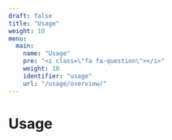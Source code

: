 ```yaml
---
draft: false
title: "Usage"
weight: 10
menu:
  main:
    name: "Usage"
    pre: "<i class=\"fa fa-question\"></i>"
    weight: 10
    identifier: "usage"
    url: "/usage/overview/"
---
```


# Usage
